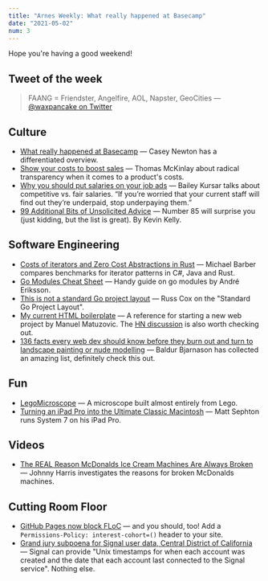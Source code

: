```yaml
---
title: "Arnes Weekly: What really happened at Basecamp"
date: "2021-05-02"
num: 3
---
```


Hope you're having a good weekend!

## Tweet of the week

> FAANG = Friendster, Angelfire, AOL, Napster, GeoCities
> — [@waxpancake on Twitter](https://twitter.com/waxpancake/status/1387163744019435520)

## Culture

- [What really happened at Basecamp](https://www.platformer.news/p/-what-really-happened-at-basecamp) — Casey Newton has a differentiated overview.
- [Show your costs to boost sales](https://tips.ariyh.com/p/show-costs-to-boost-sales) — Thomas McKinlay about radical transparency when it comes to a product's costs.
- [Why you should put salaries on your job ads](https://sifted.eu/articles/job-advert-salary-range) — Bailey Kursar talks about competitive vs. fair salaries. “If you’re worried that your current staff will find out they’re underpaid, stop underpaying them.”
- [99 Additional Bits of Unsolicited Advice](https://kk.org/thetechnium/99-additional-bits-of-unsolicited-advice) — Number 85 will surprise you (just kidding, but the list is great). By Kevin Kelly.

## Software Engineering

- [Costs of iterators and Zero Cost Abstractions in Rust](https://github.com/mike-barber/rust-zero-cost-abstractions/blob/main/README.md) — Michael Barber compares benchmarks for iterator patterns in C#, Java and Rust.
- [Go Modules Cheat Sheet](https://encore.dev/guide/go.mod) — Handy guide on go modules by André Eriksson.
- [This is not a standard Go project layout](https://github.com/golang-standards/project-layout/issues/117) — Russ Cox on the "Standard Go Project Layout".
- [My current HTML boilerplate](https://www.matuzo.at/blog/html-boilerplate) — A reference for starting a new web project by Manuel Matuzovic. The [HN discussion](https://news.ycombinator.com/item?id=26952557) is also worth checking out.
- [136 facts every web dev should know before they burn out and turn to landscape painting or nude modelling](https://www.baldurbjarnason.com/2021/100-things-every-web-developer-should-know/) — Baldur Bjarnason has collected an amazing list, definitely check this out.

## Fun

- [LegoMicroscope](https://github.com/tobetz/LegoMicroscope) — A microscope built almost entirely from Lego.
- [Turning an iPad Pro into the Ultimate Classic Macintosh](https://blog.gingerbeardman.com/2021/04/17/turning-an-ipad-pro-into-the-ultimate-classic-macintosh) — Matt Sephton runs System 7 on his iPad Pro.

## Videos

- [The REAL Reason McDonalds Ice Cream Machines Are Always Broken](https://youtu.be/SrDEtSlqJC4) — Johnny Harris investigates the reasons for broken McDonalds machines.

## Cutting Room Floor

- [GitHub Pages now block FLoC](https://github.blog/changelog/2021-04-27-github-pages-permissions-policy-interest-cohort-header-added-to-all-pages-sites) — and you should, too! Add a `Permissions-Policy: interest-cohort=()` header to your site.
- [Grand jury subpoena for Signal user data, Central District of California](https://signal.org/bigbrother/central-california-grand-jury) — Signal can provide "Unix timestamps for when each account was created and the date that each account last connected to the Signal service". Nothing else.
